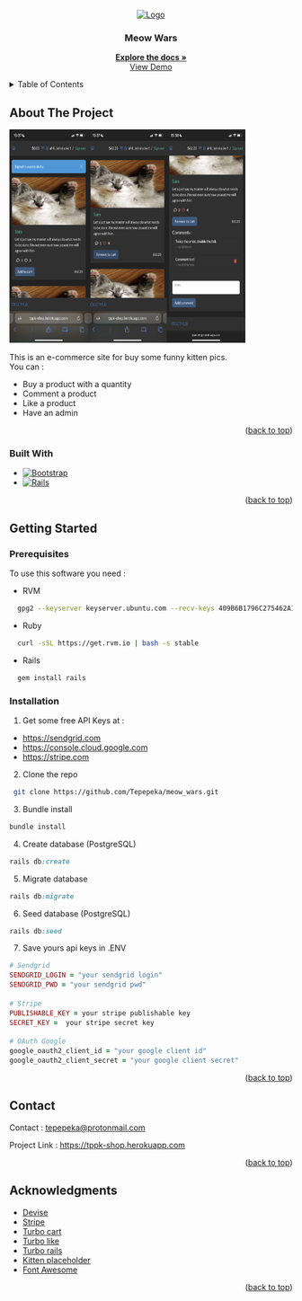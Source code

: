 <!-- PROJECT LOGO -->
<br />
<div align="center">
  <a href="https://github.com/Tepepeka/meow_wars">
    <img src="https://thumbs.dreamstime.com/b/dessin-humoristique-rouge-gras-et-m%C3%A9content-jedi-style-chat-avec-lumi%C3%A8re-verte-en-arri%C3%A8re-plan-de-l-effet-hyper-saut-%C3%A9toile-226614206.jpg" alt="Logo" width="400" height="200">
  </a>

  <h3 align="center">Meow Wars</h3>

  <p align="center">
    <a href="https://github1s.com/Tepepeka/meow_wars"><strong>Explore the docs »</strong></a>
    <br />
    <a href="https://tppk-shop.herokuapp.com">View Demo</a>  
  </p>
</div>

<!-- TABLE OF CONTENTS -->
<details>
  <summary>Table of Contents</summary>
  <ol>
    <li>
      <a href="#about-the-project">About The Project</a>
      <ul>
        <li><a href="#built-with">Built With</a></li>
      </ul>
    </li>
    <li>
      <a href="#getting-started">Getting Started</a>
      <ul>
        <li><a href="#prerequisites">Prerequisites</a></li>
        <li><a href="#installation">Installation</a></li>
      </ul>
    </li>
    <li><a href="#contact">Contact</a></li>
    <li><a href="#acknowledgments">Acknowledgments</a></li>
  </ol>
</details>

<!-- ABOUT THE PROJECT -->
## About The Project

<img src= "app/assets/images/image0.png" alt="Logo" width="140" height="380"><img src= "app/assets/images/image1.png" alt="Logo" width="140" height="380"><img src= "app/assets/images/image2.png" alt="Logo" width="140" height="380">

This is an e-commerce site for buy some funny kitten pics.<br />
You can :
* Buy a product with a quantity
* Comment a product
* Like a product
* Have an admin

<p align="right">(<a href="#readme-top">back to top</a>)</p>

### Built With

* [![Bootstrap][Bootstrap.com]][Bootstrap-url]
* [![Rails][Rails.com]][Rails-url]

<p align="right">(<a href="#readme-top">back to top</a>)</p>

<!-- GETTING STARTED -->
## Getting Started

### Prerequisites

To use this software you need :
* RVM
```sh
  gpg2 --keyserver keyserver.ubuntu.com --recv-keys 409B6B1796C275462A1703113804BB82D39DC0E3 7D2BAF1CF37B13E2069D6956105BD0E739499BDB
```
* Ruby
```sh
  curl -sSL https://get.rvm.io | bash -s stable
```
* Rails
```sh
  gem install rails
```

### Installation

1. Get some free API Keys at :
* https://sendgrid.com
* https://console.cloud.google.com
* https://stripe.com
2. Clone the repo
  ```sh
   git clone https://github.com/Tepepeka/meow_wars.git
  ```
3. Bundle install
  ```ruby
  bundle install
  ```
4. Create database (PostgreSQL)
  ```ruby
  rails db:create
  ```
5. Migrate database
  ```ruby
  rails db:migrate
  ```
6. Seed database (PostgreSQL)
  ```ruby
  rails db:seed
  ```
7. Save yours api keys in .ENV
  ```ruby
  # Sendgrid
  SENDGRID_LOGIN = "your sendgrid login"
  SENDGRID_PWD = "your sendgrid pwd"

  # Stripe
  PUBLISHABLE_KEY = your stripe publishable key
  SECRET_KEY =  your stripe secret key

  # OAuth Google
  google_oauth2_client_id = "your google client id"
  google_oauth2_client_secret = "your google client secret"
  ```

<p align="right">(<a href="#readme-top">back to top</a>)</p>

<!-- CONTACT -->
## Contact

Contact : tepepeka@protonmail.com

Project Link : https://tppk-shop.herokuapp.com

<p align="right">(<a href="#readme-top">back to top</a>)</p>

<!-- ACKNOWLEDGMENTS -->
## Acknowledgments

* [Devise](https://github.com/heartcombo/devise)
* [Stripe](https://github.com/stripe/stripe-ruby)
* [Turbo cart](https://www.youtube.com/watch?v=SPokmOwiM7E)
* [Turbo like](https://www.youtube.com/watch?v=B6BqxQBS06I)
* [Turbo rails](https://www.hotrails.dev/turbo-rails)
* [Kitten placeholder](https://placekitten.com/)
* [Font Awesome](https://fontawesome.com)

<p align="right">(<a href="#readme-top">back to top</a>)</p>

<!-- MARKDOWN LINKS & IMAGES -->
<!-- https://www.markdownguide.org/basic-syntax/#reference-style-links -->
[product-screenshot]: images/screenshot.png

[Bootstrap.com]: https://img.shields.io/badge/Bootstrap-563D7C?style=for-the-badge&logo=bootstrap&logoColor=white
[Bootstrap-url]: https://getbootstrap.com
[Rails.com]: https://img.shields.io/badge/Ruby_on_Rails-CC0000?style=for-the-badge&logo=ruby-on-rails&logoColor=white
[Rails-url]: https://rubyonrails.org/